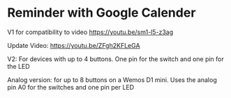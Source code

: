 # Reminder with Google Calender

V1 for compatibility to video https://youtu.be/sm1-l5-z3ag

Update Video: https://youtu.be/ZFgh2KFLeGA

V2: For devices with up to 4 buttons. One pin for the switch and one pin for the LED

Analog version: for up to 8 buttons on a Wemos D1 mini. Uses the analog pin A0 for the switches and one pin per LED
